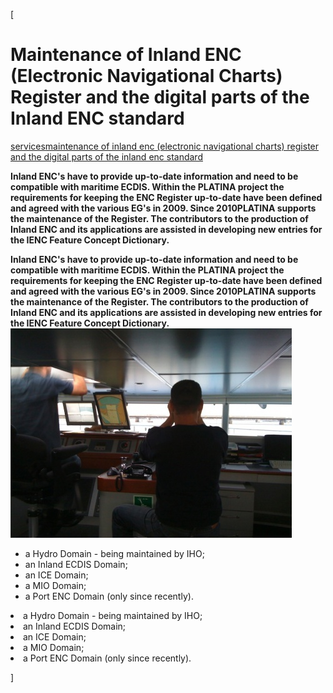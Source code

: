 [

# Maintenance of Inland ENC (Electronic Navigational Charts) Register and the digital parts of the Inland ENC standard

<a href="/services" style="text-transform:lowercase;">Services</a><a href="/services/maintenance_of_inland_enc__electronic_navigational_charts__register_and_the_digital_parts_of_the_inland_enc_standard" style="text-transform:lowercase;">Maintenance of Inland ENC (Electronic Navigational Charts) Register and the digital parts of the Inland ENC standard</a>  
  


__Inland ENC's have to provide up-to-date information and need to be compatible with maritime ECDIS. Within the PLATINA project the requirements for keeping the ENC Register up-to-date have been defined and agreed with the various EG's in 2009. Since 2010PLATINA supports the maintenance of the Register. The contributors to the production of Inland ENC and its applications are assisted in developing new entries for the IENC Feature Concept Dictionary.__

__Inland ENC's have to provide up-to-date information and need to be compatible with maritime ECDIS. Within the PLATINA project the requirements for keeping the ENC Register up-to-date have been defined and agreed with the various EG's in 2009. Since 2010PLATINA supports the maintenance of the Register. The contributors to the production of Inland ENC and its applications are assisted in developing new entries for the IENC Feature Concept Dictionary.__![](/docs/Image/484/thumb_450x-_inlandecdis.jpg)  
  


*   a Hydro Domain - being maintained by IHO;
*   an Inland ECDIS Domain;
*   an ICE Domain;
*   a MIO Domain;
*   a Port ENC Domain (only since recently).

<li>a Hydro Domain - being maintained by IHO;</li><li>an Inland ECDIS Domain;</li><li>an ICE Domain;</li><li>a MIO Domain;</li><li>a Port ENC Domain (only since recently).</li>  
  
  
  
  
  
  
]